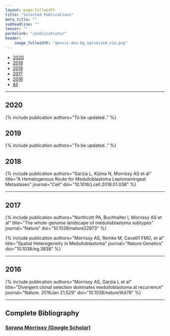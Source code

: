 ```yaml
---
layout: page-fullwidth
title: "Selected Publications"
meta_title: ""
subheadline: ""
teaser: ""
permalink: "/publications/"
header:
    image_fullwidth: "genvis-dna-bg_optimized_v1a.png"
---
```


<div data-magellan-expedition="fixed">
  <ul class="sub-nav">
    <li data-magellan-arrival="2020"><a href="#2020">2020</a></li>
    <li data-magellan-arrival="2019"><a href="#2019">2019</a></li>
    <li data-magellan-arrival="2018"><a href="#2018">2018</a></li>
    <li data-magellan-arrival="2017"><a href="#2017">2017</a></li>
    <li data-magellan-arrival="2016"><a href="#2016">2016</a></li>
    <li data-magellan-arrival="All"><a href="#All">All</a></li>
  </ul>
</div>

<hr>

<h2 data-magellan-destination="2020">2020</h2>
<a name="2020"></a>

{% include publication authors="To be updated.." %}

<h2 data-magellan-destination="2019">2019</h2>
<a name="2019"></a>

{% include publication authors="To be updated.." %}

<h2 data-magellan-destination="2018">2018</h2>
<a name="2018"></a>

{% include publication authors="Garzia L, Kijima N, Morrissy AS et al" title="A Hematogenous Route for Medulloblastoma Leptomeningeal Metastases" journal="Cell" doi="10.1016/j.cell.2018.01.038" %}

<hr>

<h2 data-magellan-destination="2017">2017</h2>
<a name="2017"></a>

{% include publication authors="Northcott PA, Buchhalter I, Morrissy AS et al" title="The whole-genome landscape of medulloblastoma subtypes" journal="Nature" doi="10.1038/nature22973" %}

{% include publication authors="Morrissy AS, Remke M, Cavalli1 FMG, et al" title="Spatial Heterogeneity in Medulloblastoma" journal="Nature Genetics" doi="10.1038/ng.3838" %}

<hr>

<h2 data-magellan-destination="2016">2016</h2>
<a name="2016"></a>

{% include publication authors="Morrissy AS, Garzia L et al" title="Divergent clonal selection dominates medulloblastoma at recurrence" journal="Nature. 2016Jan 21;529" doi="10.1038/nature16478" %}

<hr>

<h2 data-magellan-destination="All">Complete Bibliography</h2>
<a name="All"></a>

<h3><a href="https://www.google.com/url?sa=t&rct=j&q=&esrc=s&source=web&cd=&cad=rja&uact=8&ved=2ahUKEwiinMef_7vtAhUqJTQIHWrAAxYQFjAAegQIBBAC&url=http%3A%2F%2Fscholar.google.co.uk%2Fcitations%3Fuser%3DLtbLtMgAAAAJ%26hl%3Den&usg=AOvVaw35AL-mmG2qpzGG9kj50b7M" target="_blank">Sorana Morrissy (Google Scholar)</a></h3>
